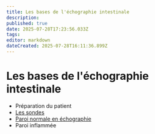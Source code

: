 ```yaml
---
title: Les bases de l'échographie intestinale
description: 
published: true
date: 2025-07-28T17:23:56.033Z
tags: 
editor: markdown
dateCreated: 2025-07-28T16:11:36.899Z
---
```


# Les bases de l'échographie intestinale

- Préparation du patient
- [Les sondes](/bases/sondes)
- [Paroi normale en échographie](/bases/paroi_normale)
- Paroi inflammée